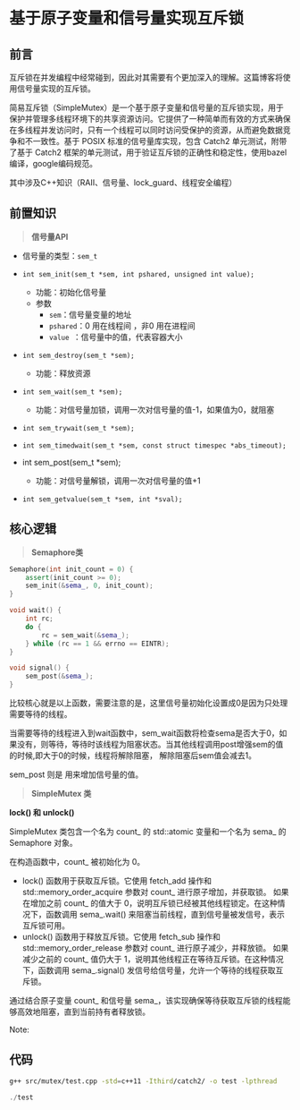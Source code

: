 # 基于原子变量和信号量实现互斥锁

## 前言

互斥锁在并发编程中经常碰到，因此对其需要有个更加深入的理解。这篇博客将使用信号量实现的互斥锁。

简易互斥锁（SimpleMutex）是一个基于原子变量和信号量的互斥锁实现，用于保护并管理多线程环境下的共享资源访问。它提供了一种简单而有效的方式来确保在多线程并发访问时，只有一个线程可以同时访问受保护的资源，从而避免数据竞争和不一致性。基于 POSIX 标准的信号量库实现，包含 Catch2 单元测试，附带了基于 Catch2 框架的单元测试，用于验证互斥锁的正确性和稳定性，使用bazel编译，google编码规范。

其中涉及C++知识（RAII、信号量、lock_guard、线程安全编程）

## 前置知识

> **信号量API**

- 信号量的类型：`sem_t`

- `int sem_init(sem_t *sem, int pshared, unsigned int value);`


  - 功能：初始化信号量
  - 参数
    - `sem`：信号量变量的地址
    - `pshared`：0 用在线程间 ，非0 用在进程间
    - `value `：信号量中的值，代表容器大小

- `int sem_destroy(sem_t *sem);`
  - 功能：释放资源

- `int sem_wait(sem_t *sem);`
  - 功能：对信号量加锁，调用一次对信号量的值-1，如果值为0，就阻塞

- `int sem_trywait(sem_t *sem);`

- `int sem_timedwait(sem_t *sem, const struct timespec *abs_timeout);`

- int sem_post(sem_t *sem);

  - 功能：对信号量解锁，调用一次对信号量的值+1

- `int sem_getvalue(sem_t *sem, int *sval);`

## 核心逻辑

> **Semaphore类**

```cpp
Semaphore(int init_count = 0) {
    assert(init_count >= 0);
    sem_init(&sema_, 0, init_count);
}

void wait() {
    int rc;
    do {
        rc = sem_wait(&sema_);
    } while (rc == 1 && errno == EINTR);
}

void signal() {
    sem_post(&sema_);
}
```

比较核心就是以上函数，需要注意的是，这里信号量初始化设置成0是因为只处理需要等待的线程。

当需要等待的线程进入到wait函数中，sem_wait函数将检查sema是否大于0，如果没有，则等待，等待时该线程为阻塞状态。当其他线程调用post增强sem的值的时候,即大于0的时候，线程将解除阻塞， 解除阻塞后sem值会减去1。

sem_post 则是 用来增加信号量的值。

> **SimpleMutex 类**

**lock() 和 unlock()**

SimpleMutex 类包含一个名为 count_ 的 std::atomic 变量和一个名为 sema_ 的 Semaphore 对象。

在构造函数中，count_ 被初始化为 0。

- lock() 函数用于获取互斥锁。它使用 fetch_add 操作和 std::memory_order_acquire 参数对 count_ 进行原子增加，并获取锁。 如果在增加之前 count_ 的值大于 0，说明互斥锁已经被其他线程锁定。在这种情况下，函数调用 sema_.wait() 来阻塞当前线程，直到信号量被发信号，表示互斥锁可用。
- unlock() 函数用于释放互斥锁。它使用 fetch_sub 操作和 std::memory_order_release 参数对 count_ 进行原子减少，并释放锁。 如果减少之前的 count_ 值仍大于 1，说明其他线程正在等待互斥锁。在这种情况下，函数调用 sema_.signal() 发信号给信号量，允许一个等待的线程获取互斥锁。

通过结合原子变量 count_ 和信号量 sema_，该实现确保等待获取互斥锁的线程能够高效地阻塞，直到当前持有者释放锁。

Note:

## 代码

```bash
g++ src/mutex/test.cpp -std=c++11 -Ithird/catch2/ -o test -lpthread
```

```c++
./test
```

